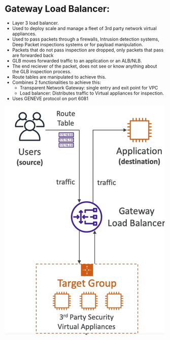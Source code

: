 # Gateway Load Balancer: 
- Layer 3 load balancer. 
- Used to deploy scale and manage a fleet of 3rd party network virtual appliances. 
- Used to pass packets through a firewalls, Intrusion detection systems, Deep Packet inspections systems or for payload manipulation.
- Packets that do not pass inspection are dropped, only packets that pass are forwarded back
- GLB moves forwarded traffic to an application or an ALB/NLB. 
- The end reciever of the packet, does not see or know anything about the GLB inspection process. 
- Route tables are manipulated to achieve this. 
- Combines 2 functionalities to achieve this: 
    - Transparent Network Gateway: single entry and exit point for VPC 
    - Load balancer: Distributes traffic to Virtual appliances for inspection. 
- Uses GENEVE protocol on port 6081


![alt text](./assets/GLB.png)

